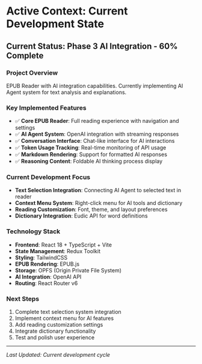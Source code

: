 # Active Context: Current Development State

## **Current Status: Phase 3 AI Integration - 60% Complete**

### **Project Overview**

EPUB Reader with AI integration capabilities. Currently implementing AI Agent system for text analysis and explanations.

### **Key Implemented Features**

- ✅ **Core EPUB Reader**: Full reading experience with navigation and settings
- ✅ **AI Agent System**: OpenAI integration with streaming responses
- ✅ **Conversation Interface**: Chat-like interface for AI interactions
- ✅ **Token Usage Tracking**: Real-time monitoring of API usage
- ✅ **Markdown Rendering**: Support for formatted AI responses
- ✅ **Reasoning Content**: Foldable AI thinking process display

### **Current Development Focus**

- **Text Selection Integration**: Connecting AI Agent to selected text in reader
- **Context Menu System**: Right-click menu for AI tools and dictionary
- **Reading Customization**: Font, theme, and layout preferences
- **Dictionary Integration**: Eudic API for word definitions

### **Technology Stack**

- **Frontend**: React 18 + TypeScript + Vite
- **State Management**: Redux Toolkit
- **Styling**: TailwindCSS
- **EPUB Rendering**: EPUB.js
- **Storage**: OPFS (Origin Private File System)
- **AI Integration**: OpenAI API
- **Routing**: React Router v6

### **Next Steps**

1. Complete text selection system integration
2. Implement context menu for AI features
3. Add reading customization settings
4. Integrate dictionary functionality
5. Test and polish user experience

---

_Last Updated: Current development cycle_

